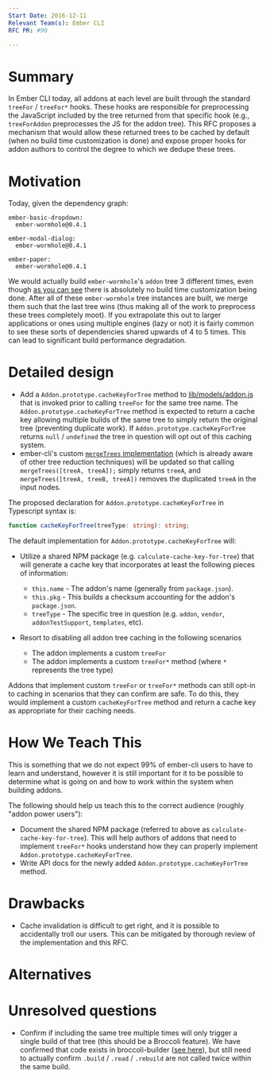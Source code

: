 ```yaml
---
Start Date: 2016-12-11
Relevant Team(s): Ember CLI
RFC PR: #90

---
```


# Summary

In Ember CLI today, all addons at each level are built through the standard `treeFor` / `treeFor*` hooks. These hooks are responsible for preprocessing the JavaScript included by the tree returned from that specific hook (e.g., `treeForAddon` preprocesses the JS for the addon tree). This RFC proposes a mechanism that would allow these returned trees to be cached by default (when no build time customization is done) and expose proper hooks for addon authors to control the degree to which we dedupe these trees.

# Motivation

Today, given the dependency graph:

```
ember-basic-dropdown:
  ember-wormhole@0.4.1

ember-modal-dialog:
  ember-wormhole@0.4.1

ember-paper:
  ember-wormhole@0.4.1
```
We would actually build `ember-wormhole`'s `addon` tree 3 different times, even though [as you can see](https://github.com/yapplabs/ember-wormhole/blob/0.4.1/index.js) there is absolutely no build time customization being done. After all of these `ember-wormhole` tree instances are built, we merge them such that the last tree wins (thus making all of the work to preprocess these trees completely moot). If you extrapolate this out to larger applications or ones using multiple engines (lazy or not) it is fairly common to see these sorts of dependencies shared upwards of 4 to 5 times. This can lead to significant build performance degradation.

# Detailed design

- Add a `Addon.prototype.cacheKeyForTree` method to [lib/models/addon.js](https://github.com/ember-cli/ember-cli/commits/master/lib/models/addon.js) that is invoked prior to calling `treeFor` for the same tree name. The `Addon.prototype.cacheKeyForTree` method is expected to return a cache key allowing multiple builds of the same tree to simply return the original tree (preventing duplicate work). If `Addon.prototype.cacheKeyForTree` returns `null` / `undefined` the tree in question will opt out of this caching system.
- ember-cli's custom [`mergeTrees` implementation](https://github.com/ember-cli/ember-cli/blob/4ec7b5951e8a9dd292029faf20d1858abf7bdfa0/lib/broccoli/merge-trees.js) (which is already aware of other tree reduction techniques) will be updated so that calling `mergeTrees([treeA, treeA]);` simply returns `treeA`, and `mergeTrees([treeA, treeB, treeA])` removes the duplicated `treeA` in the input nodes.

The proposed declaration for `Addon.prototype.cacheKeyForTree` in Typescript syntax is:

``` ts
function cacheKeyForTree(treeType: string): string;
```
The default implementation for `Addon.prototype.cacheKeyForTree` will:

- Utilize a shared NPM package (e.g. `calculate-cache-key-for-tree`) that will generate a cache key that incorporates at least the following pieces of information:
    - `this.name` - The addon's name (generally from `package.json`).
    - `this.pkg` - This builds a checksum accounting for the addon's `package.json`.
    - `treeType` - The specific tree in question (e.g. `addon`, `vendor`, `addonTestSupport`, `templates`, etc).

- Resort to disabling all addon tree caching in the following scenarios
    - The addon implements a custom `treeFor`
    - The addon implements a custom `treeFor*` method (where `*` represents the tree type)


Addons that implement custom `treeFor` or `treeFor*` methods can still opt-in to caching in scenarios that they can confirm are safe. To do this, they would implement a custom `cacheKeyForTree` method and return a cache key as appropriate for their caching needs.

# How We Teach This

This is something that we do not expect 99% of ember-cli users to have to learn and understand, however it is still important for it to be possible to determine what is going on and how to work within the system when building addons.

The following should help us teach this to the correct audience (roughly "addon power users"):

- Document the shared NPM package (referred to above as `calculate-cache-key-for-tree`). This will help authors of addons that need to implement `treeFor*` hooks understand how they can properly implement `Addon.prototype.cacheKeyForTree`.
- Write API docs for the newly added `Addon.prototype.cacheKeyForTree` method.

# Drawbacks

- Cache invalidation is difficult to get right, and it is possible to accidentally troll our users. This can be mitigated by thorough review of the implementation and this RFC.

# Alternatives

# Unresolved questions

- Confirm if including the same tree multiple times will only trigger a single build of that tree (this should be a Broccoli feature). We have confirmed that code exists in broccoli-builder ([see here](https://github.com/ember-cli/broccoli-builder/blob/0-18-x/lib/builder.js#L89-L97)), but still need to actually confirm `.build` / `.read` / `.rebuild` are not called twice within the same build.

